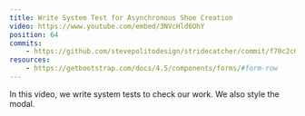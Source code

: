 ```yaml
---
title: Write System Test for Asynchronous Shoe Creation
video: https://www.youtube.com/embed/3NVcHld6OhY
position: 64
commits:
    - https://github.com/stevepolitodesign/stridecatcher/commit/f70c2c6282571559c406942f966cade0e0ebf2f0
resources:  
    - https://getbootstrap.com/docs/4.5/components/forms/#form-row
---
```

In this video, we write system tests to check our work. We also style the modal.